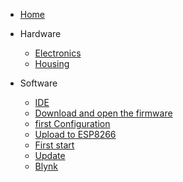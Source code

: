 * [Home](/)

* Hardware
    * [Electronics](electronics)
    * [Housing](housing)

* Software
    * [IDE](software)
    * [Download and open the firmware](ide)
    * [first Configuration](config)
    * [Upload to ESP8266](upload)
    * [First start](start)
    * [Update](update)
    * [Blynk](blynk)
